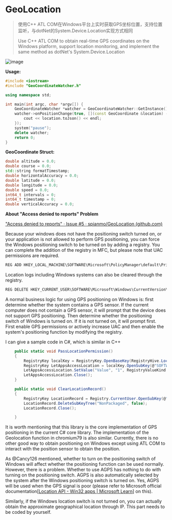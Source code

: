 # GeoLocation
>
> 使用C++ ATL COM在Windows平台上实时获取GPS坐标位置，支持位置监听，与dotNet的System.Device.Location实现方式相同
>
> Use C++ ATL COM to obtain real-time GPS coordinates on the Windows platform, support location monitoring, and implement the same method as dotNet's System.Device.Location

![image](https://user-images.githubusercontent.com/18194268/203357765-1562d806-c739-4b2d-b0e2-c55b6b987813.png)


**Usage:**

```c++
#include <iostream>
#include "GeoCoordinateWatcher.h"

using namespace std;

int main(int argc, char *argv[]) {
    GeoCoordinateWatcher *watcher = GeoCoordinateWatcher::GetInstance();
    watcher->onPositionChange(true, [](const GeoCoordinate &location) -> void {
        cout << location.toJson() << endl;
    });
    system("pause");
    delete watcher;
    return 0;
}
```

**GeoCoordinate Struct:**

```C++
double altitude = 0.0;
double course = 0.0;
std::string formatTimestamp;
double horizontalAccuracy = 0.0;
double latitude = 0.0;
double longitude = 0.0;
double speed = 0.0;
int64_t intervals = 0;
int64_t timestamp = 0;
double verticalAccuracy = 0.0;
```

**About "Access denied to reports" Problem**

["Access denied to reports" · Issue #5 · spianmo/GeoLocation (github.com)](https://github.com/spianmo/GeoLocation/issues/5)

Because your windows does not have the positioning switch turned on, or your application is not allowed to perform GPS positioning, you can force the Windows positioning switch to be turned on by adding a registry. You can complete the addition of the registry in MFC, but please note that UAC permissions are required.

```bat
REG ADD HKEY_LOCAL_MACHINE\SOFTWARE\Microsoft\PolicyManager\default\Privacy\LetAppsAccessLocation\ /f /v Value /t REG_DWORD /d 0 >nul
```

Location logs including Windows systems can also be cleared through the registry.

```bat
REG DELETE HKEY_CURRENT_USER\SOFTWARE\Microsoft\Windows\CurrentVersion\CapabilityAccessManager\ConsentStore\location\NonPackaged /f >nul
```

A normal business logic for using GPS positioning on Windows is: first determine whether the system contains a GPS sensor. If the current computer does not contain a GPS sensor, it will prompt that the device does not support GPS positioning. Then determine whether the positioning switch of Windows is turned on. If it is not turned on, it will prompt first. First enable GPS permissions or actively increase UAC and then enable the system's positioning function by modifying the registry.

I can give a sample code in C#, which is similar in C++

```c#
    public static void PassLocationPermission()
    {
        RegistryKey localKey = RegistryKey.OpenBaseKey(RegistryHive.LocalMachine, Environment.Is64BitOperatingSystem ? RegistryView.Registry64 : RegistryView.Registry32);
        RegistryKey LetAppsAccessLocation = localKey.OpenSubKey(@"SOFTWARE\Microsoft\PolicyManager\default\Privacy\LetAppsAccessLocation", true);
        LetAppsAccessLocation.SetValue("Value", "1", RegistryValueKind.DWord);
        LetAppsAccessLocation.Close();
    }

    public static void ClearLocationRecord()
    {
        RegistryKey LocationRecord = Registry.CurrentUser.OpenSubKey(@"SOFTWARE\Microsoft\Windows\CurrentVersion\CapabilityAccessManager\ConsentStore\location\", true);
        LocationRecord.DeleteSubKeyTree("NonPackaged", false);
        LocationRecord.Close();

    }
```

It is worth mentioning that this library is the core implementation of GPS positioning in the current C# core library. The implementation of the Geolocation function in chromium79 is also similar. Currently, there is no other good way to obtain positioning on Windows except using ATL COM to interact with the position sensor to obtain the position.

As @Cancy126 mentioned, whether to turn on the positioning switch of Windows will affect whether the positioning function can be used normally. However, there is a problem. Whether to use AGPS has nothing to do with turning on the positioning switch. AGPS is also automatically selected by the system after the Windows positioning switch is turned on. Yes, AGPS will be used when the GPS signal is poor (please refer to Microsoft official documentation[[Location API - Win32 apps | Microsoft Learn](https://learn.microsoft.com/en-us/windows/win32/locationapi/windows-location-api-portal)] on this).

Similarly, if the Windows location switch is not turned on, you can actually obtain the approximate geographical location through IP. This part needs to be coded by yourself.
